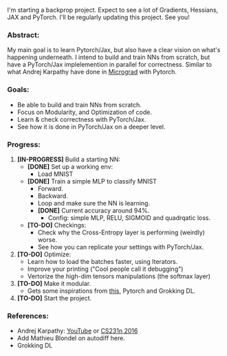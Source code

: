 I'm starting a backprop project. Expect to see a lot of Gradients, Hessians, JAX and PyTorch. I'll be regularly updating this project. See you!

 
### Abstract:
My main goal is to learn Pytorch/Jax, but also have a clear vision on what's happening underneath. I intend to build and train NNs from scratch, but have a PyTorch/Jax implelemention in parallel for correctness. Similar to what Andrej Karpathy have done in [Micrograd](https://github.com/karpathy/micrograd) with Pytorch.


### Goals:

* Be able to build and train NNs from scratch.
* Focus on Modularity, and Optimization of code.
* Learn & check correctness with PyTorch/Jax.
* See how it is done in PyTorch/Jax on a deeper level.

### Progress:
1. **[IN-PROGRESS]** Build a starting NN:
    * **[DONE]** Set up a working env:
        * Load MNIST
    * **[DONE]** Train a simple MLP to classify MNIST
        * Forward.
        * Backward.
        * Loop and make sure the NN is learning.
        * **[DONE]** Current accuracy around 94%.
            * Config: simple MLP, RELU, SIGMOID and quadrqatic loss.
    * **[TO-DO]** Checkings:
        * Check why the Cross-Entropy layer is performing (weirdly) worse.
        * See how you can replicate your settings with PyTorch/Jax.
2. **[TO-DO]** Optimize:
    * Learn how to load the batches faster, using Iterators.
    * Improve your printing ("Cool people call it debugging")
    * Vertorize the high-dim tensors manipulations (the softmax layer)
3. **[TO-DO]** Make it modular.
    * Gets some inspirations from [this](https://www.youtube.com/playlist?list=PLeDtc0GP5ICldMkRg-DkhpFX1rRBNHTCs), Pytorch and Grokking DL.
4. **[TO-DO]** Start the project.


### References:
* Andrej Karpathy: [YouTube](https://www.youtube.com/@AndrejKarpathy) or [CS231n 2016](http://cs231n.stanford.edu/2016/)
* Add Mathieu Blondel on autodiff here.
* Grokking DL

